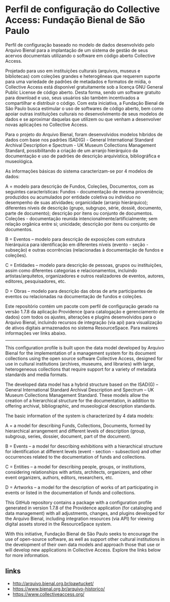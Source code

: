 # Perfil de configuração do Collective Access: Fundação Bienal de São Paulo

Perfil de configuração baseado no modelo de dados desenvolvido pelo Arquivo Bienal para a implantação de um sistema de gestão de seus acervos documentais utilizando o software em código aberto Collective Access. 

Projetado para uso em instituições culturais (arquivos, museus e bibliotecas) com coleções grandes e heterogêneas que requerem suporte para uma variedade de padrões de metadados e formatos de mídia, o Collective Access está disponível gratuitamente sob a licença GNU General Public License de código aberto. Desta forma, sendo um software gratuito para download e uso, seus usuários são também incentivados a compartilhar e distribuir o código. Com esta iniciativa, a Fundação Bienal de São Paulo busca estimular o uso de softwares de código aberto, bem como apoiar outras instituições culturais no desenvolvimento de seus modelos de dados e se aproximar daquelas que utilizem ou que venham a desenvolver novas aplicações no Collective Access.

Para o projeto do Arquivo Bienal, foram desenvolvidos modelos híbridos de dados com base nos padrões ISAD(G) - General International Standard Archival Description e Spectrum - UK Museum Collections Management Standard, possibilitando a criação de um arranjo hierárquico da documentação e uso de padrões de descrição arquivística, bibliográfica e museológica.

As informações básicas do sistema caracterizam-se por 4 modelos de dados:

A = modelo para descrição de Fundos, Coleções, Documentos, com as seguintes características: 
Fundos - documentação de mesma proveniência; produzidos ou acumulados por entidade coletiva ou indivíduo no desempenho de suas atividades; organicidade (arranjo hierárquico); diferentes níveis de descrição (grupo, subgrupo, série, dossiê, documento, parte de documento); descrição por itens ou conjunto de documentos.
Coleções - documentação reunida intencionalmente/artificialmente; sem relação orgânica entre si; unicidade; descrição por itens ou conjunto de documentos.

B = Eventos – modelo para descrição de exposições com estrutura hierárquica para identificação em diferentes níveis (evento - seção - subseção) e outras ocorrências (relacionadas à documentação de fundos e coleções).

C = Entidades – modelo para descrição de pessoas, grupos ou instituições, assim como diferentes categorias e relacionamentos, incluindo artistas/arquitetos, organizadores e outros realizadores de eventos, autores, editores, pesquisadores, etc.

D = Obras – modelo para descrição das obras de arte participantes de eventos ou relacionadas na documentação de fundos e coleções.

Este repositório contém um pacote com perfil de configuração gerado na versão 1.7.8 da aplicação Providence (para catalogação e gerenciamento de dados) com todos os ajustes, alterações e plugins desenvolvidos para o Arquivo Bienal, incluindo recursos de integração (via api) para visualização de ativos digitais armazenados no sistema ResourceSpace.  Para maiores informações ver links abaixo.

-----------------------------------------------------------------------------------------------------------------

This configuration profile is built upon the data model developed by Arquivo Bienal for the implementation of a management system for its document collections using the open source software Collective Access, designed for use in cultural institutions (archives, museums, and libraries) with large, heterogeneous collections that require support for a variety of metadata standards and media formats.
 
The developed data model has a hybrid structure based on the ISAD(G) – General International Standard Archival Description and Spectrum – UK Museum Collections Management Standard. These models allow the creation of a hierarchical structure for the documentation, in addition to offering archival, bibliographic, and museological description standards.
 
The basic information of the system is characterized by 4 data models:
 
A = a model for describing Funds, Collections, Documents, formed by hierarchical arrangement and different levels of description (group, subgroup, series, dossier, document, part of the document).
 
B = Events – a model for describing exhibitions with a hierarchical structure for identification at different levels (event - section - subsection) and other occurrences related to the documentation of funds and collections.
 
C = Entities – a model for describing people, groups, or institutions, considering relationships with artists, architects, organizers, and other event organizers, authors, editors, researchers, etc.
 
D = Artworks – a model for the description of works of art participating in events or listed in the documentation of funds and collections.
 
This GitHub repository contains a package with a configuration profile generated in version 1.7.8 of the Providence application (for cataloging and data management) with all adjustments, changes, and plugins developed for the Arquivo Bienal, including integration resources (via API) for viewing digital assets stored in the ResourceSpace system.
 
With this initiative, Fundação Bienal de São Paulo seeks to encourage the use of open-source software, as well as support other cultural institutions in the development of their own data models and approach those that use or will develop new applications in Collective Access. Explore the links below for more information.

## links

+ http://arquivo.bienal.org.br/pawtucket/
+ https://www.bienal.org.br/arquivo-historico/
+ https://www.collectiveaccess.org/
